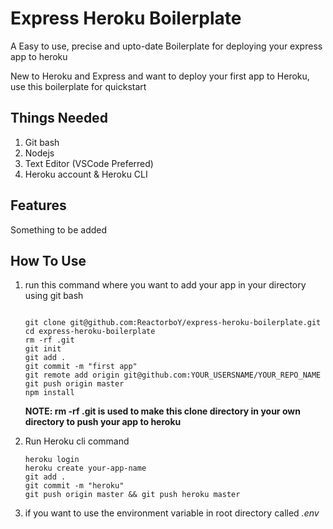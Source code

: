 # Express Heroku Boilerplate

A Easy to use, precise and upto-date Boilerplate for deploying your express app to heroku  

New to Heroku and Express and want to deploy your first app to Heroku, use this boilerplate for quickstart

## Things Needed
1. Git bash
2. Nodejs
3. Text Editor (VSCode Preferred)
4. Heroku account & Heroku CLI

## Features
Something to be added

## How To Use
1. run this command where you want to add your app in your directory using git bash
    ```
    
    git clone git@github.com:ReactorboY/express-heroku-boilerplate.git  
    cd express-heroku-boilerplate
    rm -rf .git
    git init
    git add .
    git commit -m "first app"
    git remote add origin git@github.com:YOUR_USERSNAME/YOUR_REPO_NAME
    git push origin master
    npm install

    ```
    **NOTE: rm -rf .git is used to make this clone directory in your own directory to push your app to heroku**  

2. Run Heroku cli command
    ```
    heroku login
    heroku create your-app-name
    git add .
    git commit -m "heroku"
    git push origin master && git push heroku master
    ```

3. if you want to use the environment variable in root directory called *.env*